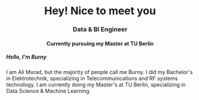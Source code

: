 <h1 align="center">Hey! Nice to meet you</h1>
<h3 align="center">Data & BI Engineer</h3>
<h4 align="center">Currently pursuing my Master at TU Berlin</h4>

<h5>Hello, I'm Burny</h5>
I am Ali Murad, but the majority of people call me Burny. I did my Bachelor's in Elektrotechnik, specializing in Telecommunications and RF systems technology. I am currently doing my Master's at TU Berlin, specializing in Data Science & Machine Learning. <br><br>

<!--

You can view my profile at https://stahir01.github.io/.



<h3 align="left">Connect with me:</h3>
<p align="left">
<a href="https://linkedin.com/in/syed-ali-murad-tahir" target="blank"><img align="center" src="https://raw.githubusercontent.com/rahuldkjain/github-profile-readme-generator/master/src/images/icons/Social/linked-in-alt.svg" alt="syed-ali-murad-tahir" height="30" width="40" /></a>
<a href="https://instagram.com/alimurad.burny" target="blank"><img align="center" src="https://raw.githubusercontent.com/rahuldkjain/github-profile-readme-generator/master/src/images/icons/Social/instagram.svg" alt="alimurad.burny" height="30" width="40" /></a>
<a href="https://www.hackerrank.com/syed_alimurad_t1" target="blank"><img align="center" src="https://raw.githubusercontent.com/rahuldkjain/github-profile-readme-generator/master/src/images/icons/Social/hackerrank.svg" alt="syed_alimurad_t1" height="30" width="40" /></a>
</p>


<h3 align="left">Languages</h3>
 </a> <a href="https://www.cprogramming.com/" target="_blank" rel="noreferrer"> <img src="https://raw.githubusercontent.com/devicons/devicon/master/icons/c/c-original.svg" alt="c" width="40" height="40"/> </a> 
 <a href="https://www.w3schools.com/cpp/" target="_blank" rel="noreferrer"> 
 <img src="https://raw.githubusercontent.com/devicons/devicon/master/icons/cplusplus/cplusplus-original.svg" alt="cplusplus" width="40" height="40"/></a> 
  <a href="https://www.w3schools.com/python/" target="_blank" rel="noreferrer"> 
 <img src="https://raw.githubusercontent.com/devicons/devicon/master/icons/python/python-original.svg" alt="Python" width="40" height="40"/> </a> 
  <a href="https://www.w3schools.com/sql/" target="_blank" rel="noreferrer"> 
 <img src="https://getlogo.net/wp-content/uploads/2020/03/sql-projekt-ag-logo-vector.png" alt="SQL" width="40" height="40"/> </a> 
  <a href="https://www.mathworks.com/" target="_blank" rel="noreferrer"> 
 <img src="https://upload.wikimedia.org/wikipedia/commons/2/21/Matlab_Logo.png" alt="matlab" width="40" height="40"/> </a> 

-->
